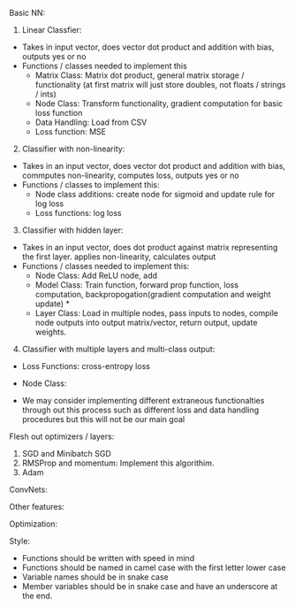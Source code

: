 Basic NN:
1. Linear Classfier: 
 * Takes in input vector, does vector dot product and addition with bias, outputs yes or no
 * Functions / classes needed to implement this
    * Matrix Class: Matrix dot product, general matrix storage / functionality (at first matrix will just store doubles, not floats / strings / ints) 
    * Node Class: Transform functionality, gradient computation for basic loss function
    * Data Handling: Load from CSV 
    * Loss function: MSE
2. Classifier with non-linearity: 
 * Takes in an input vector, does vector dot product and addition with bias, commputes non-linearity, computes loss, outputs yes or no
 * Functions / classes to implement this: 
    * Node class additions: create node for sigmoid and update rule for log loss
    * Loss functions: log loss 
3. Classifier with hidden layer: 
 * Takes in an input vector, does dot product against matrix representing the first layer. applies non-linearity, calculates output 
 * Functions / classes needed to implement this: 
    * Node Class: Add ReLU node, add 
    * Model Class: Train function, forward prop function, loss computation, backpropogation(gradient computation and weight update)
      *  
    * Layer Class: Load in multiple nodes, pass inputs to nodes, compile node outputs into output matrix/vector, return output, update weights. 
4. Classifier with multiple layers and multi-class output:    
 * Loss Functions: cross-entropy loss
 * Node Class: 

* We may consider implementing different extraneous functionalties through out this process such as different loss and data handling procedures but this will not be our main goal

Flesh out optimizers / layers: 

1. SGD and Minibatch SGD 
2. RMSProp and momentum: Implement this algorithim. 
3. Adam 

ConvNets: 

Other features: 

Optimization: 

Style: 

- Functions should be written with speed in mind
- Functions should be named in camel case with the first letter lower case 
- Variable names should be in snake case 
- Member variables should be in snake case and have an underscore at the end. 